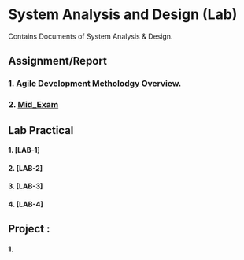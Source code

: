 # System Analysis and Design (Lab) 
Contains Documents of System Analysis & Design. 

## Assignment/Report
### 1. [Agile Development Metholodgy Overview.](https://github.com/MinulHassanLizon/System-Analysis-and-Design/blob/MinulHassanLizon-Assignment-1/Agile%20development.pdf/)
### 2. [Mid_Exam](https://github.com/MinulHassanLizon/System-Analysis-and-Design/blob/MinulHassanLizon-Assignment-1/Mid_lizon.pdf)

## Lab Practical
#### 1. [LAB-1]
#### 2. [LAB-2]
#### 3. [LAB-3]
#### 4. [LAB-4]

## Project :
#### 1.

